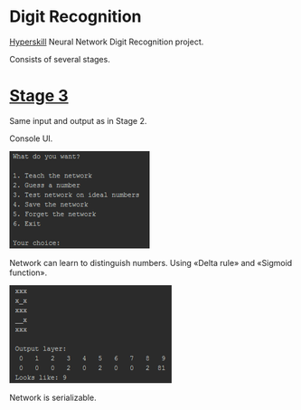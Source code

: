 # Digit Recognition

[Hyperskill](hyperskill.org) Neural Network Digit Recognition project.

Consists of several stages.

# <u>[Stage 3](https://hyperskill.org/projects/4/stages/17/implement)</u>

Same input and output as in Stage 2.

Console UI.

![](https://github.com/kirillsmirnov1/digit-recognition/blob/master/res/UI.PNG)

Network can learn to distinguish numbers. Using «Delta rule» and «Sigmoid function».

![](https://github.com/kirillsmirnov1/digit-recognition/blob/master/res/got9.PNG)

Network is serializable.
